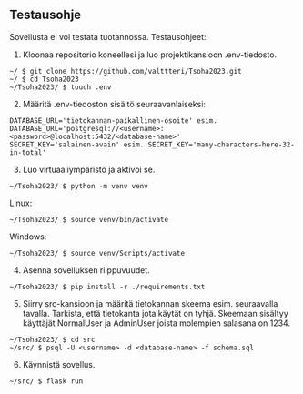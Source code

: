 ## Testausohje

Sovellusta ei voi testata tuotannossa. Testausohjeet:

1. Kloonaa repositorio koneellesi ja luo projektikansioon .env-tiedosto.
```
~/ $ git clone https://github.com/valttteri/Tsoha2023.git
~/ $ cd Tsoha2023
~/Tsoha2023/ $ touch .env
```

2. Määritä .env-tiedoston sisältö seuraavanlaiseksi:
```
DATABASE_URL='tietokannan-paikallinen-osoite' esim. DATABASE_URL='postgresql://<username>:<password>@localhost:5432/<database-name>'
SECRET_KEY='salainen-avain' esim. SECRET_KEY='many-characters-here-32-in-total'
```

3. Luo virtuaaliympäristö ja aktivoi se.
```
~/Tsoha2023/ $ python -m venv venv
```
Linux:
```
~/Tsoha2023/ $ source venv/bin/activate
```
Windows:
```
~/Tsoha2023/ $ source venv/Scripts/activate
```
4. Asenna sovelluksen riippuvuudet.
```
~/Tsoha2023/ $ pip install -r ./requirements.txt
```

5. Siirry src-kansioon ja määritä tietokannan skeema esim. seuraavalla tavalla. Tarkista, että tietokanta jota käytät on tyhjä.
Skeemaan sisältyy käyttäjät NormalUser ja AdminUser joista molempien salasana on 1234.
```
~/Tsoha2023/ $ cd src
~/src/ $ psql -U <username> -d <database-name> -f schema.sql
```

6. Käynnistä sovellus.
```
~/src/ $ flask run
```
